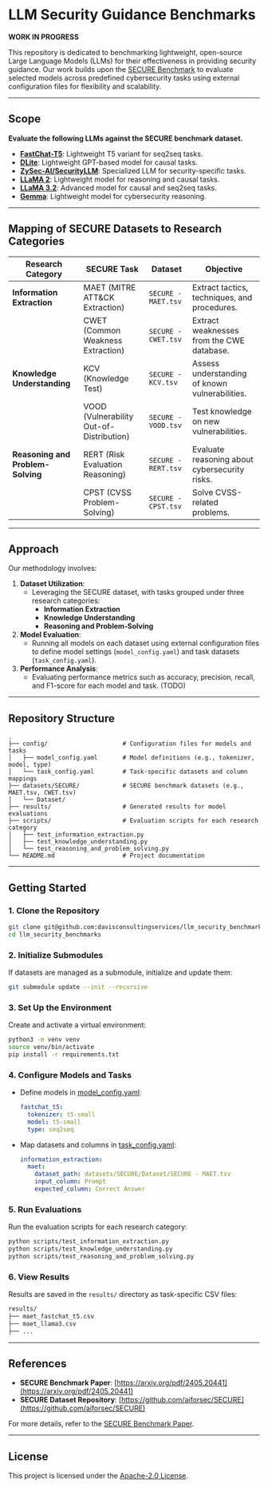 # **LLM Security Guidance Benchmarks**

**WORK IN PROGRESS**

This repository is dedicated to benchmarking lightweight, open-source Large Language Models (LLMs) for their effectiveness in providing security guidance. Our work builds upon the [SECURE Benchmark](https://arxiv.org/pdf/2405.20441) to evaluate selected models across predefined cybersecurity tasks using external configuration files for flexibility and scalability.

---

## **Scope**

**Evaluate the following LLMs against the SECURE benchmark dataset.**

- [**FastChat-T5**](https://huggingface.co/lmsys/fastchat-t5): Lightweight T5 variant for seq2seq tasks.
- [**DLite**](https://huggingface.co/aisquared/dlite-v2-1_5b): Lightweight GPT-based model for causal tasks.
- [**ZySec-AI/SecurityLLM**](https://huggingface.co/ZySec-AI/SecurityLLM): Specialized LLM for security-specific tasks.
- [**LLaMA 2**](https://huggingface.co/meta-llama/Llama-2-7b-hf): Lightweight model for reasoning and causal tasks.
- [**LLaMA 3.2**](https://huggingface.co/meta-llama/Llama-3.2-3B): Advanced model for causal and seq2seq tasks.
- [**Gemma**](https://huggingface.co/gemma-ai): Lightweight model for cybersecurity reasoning.

---

## **Mapping of SECURE Datasets to Research Categories**

| **Research Category**        | **SECURE Task**                   | **Dataset**               | **Objective**                                        |
|-------------------------------|------------------------------------|---------------------------|-----------------------------------------------------|
| **Information Extraction**    | MAET (MITRE ATT&CK Extraction)    | `SECURE - MAET.tsv`       | Extract tactics, techniques, and procedures.       |
|                               | CWET (Common Weakness Extraction) | `SECURE - CWET.tsv`       | Extract weaknesses from the CWE database.          |
| **Knowledge Understanding**   | KCV (Knowledge Test)              | `SECURE - KCV.tsv`        | Assess understanding of known vulnerabilities.     |
|                               | VOOD (Vulnerability Out-of-Distribution) | `SECURE - VOOD.tsv` | Test knowledge on new vulnerabilities.             |
| **Reasoning and Problem-Solving** | RERT (Risk Evaluation Reasoning)| `SECURE - RERT.tsv`       | Evaluate reasoning about cybersecurity risks.       |
|                               | CPST (CVSS Problem-Solving)       | `SECURE - CPST.tsv`       | Solve CVSS-related problems.                       |

---

## **Approach**

Our methodology involves:

1. **Dataset Utilization**:
   - Leveraging the SECURE dataset, with tasks grouped under three research categories:
     - **Information Extraction**
     - **Knowledge Understanding**
     - **Reasoning and Problem-Solving**
2. **Model Evaluation**:
   - Running all models on each dataset using external configuration files to define model settings (`model_config.yaml`) and task datasets (`task_config.yaml`).
3. **Performance Analysis**:
   - Evaluating performance metrics such as accuracy, precision, recall, and F1-score for each model and task. (TODO)

---

## **Repository Structure**

```
.
├── config/                     # Configuration files for models and tasks
│   ├── model_config.yaml       # Model definitions (e.g., tokenizer, model, type)
│   └── task_config.yaml        # Task-specific datasets and column mappings
├── datasets/SECURE/            # SECURE benchmark datasets (e.g., MAET.tsv, CWET.tsv)
│   └── Dataset/
├── results/                    # Generated results for model evaluations
├── scripts/                    # Evaluation scripts for each research category
│   ├── test_information_extraction.py
│   ├── test_knowledge_understanding.py
│   └── test_reasoning_and_problem_solving.py
└── README.md                   # Project documentation
```

---

## **Getting Started**

### **1. Clone the Repository**
```bash
git clone git@github.com:davisconsultingservices/llm_security_benchmarks.git
cd llm_security_benchmarks
```

### **2. Initialize Submodules**
If datasets are managed as a submodule, initialize and update them:
```bash
git submodule update --init --recursive
```

### **3. Set Up the Environment**
Create and activate a virtual environment:
```bash
python3 -m venv venv
source venv/bin/activate
pip install -r requirements.txt
```

### **4. Configure Models and Tasks**
- Define models in [model_config.yaml](./config/model_config.yaml):
  ```yaml
  fastchat_t5:
    tokenizer: t5-small
    model: t5-small
    type: seq2seq
  ```
- Map datasets and columns in [task_config.yaml](./config/task_config.yaml):
  ```yaml
  information_extraction:
    maet:
      dataset_path: datasets/SECURE/Dataset/SECURE - MAET.tsv
      input_column: Prompt       
      expected_column: Correct Answer 
  ```

### **5. Run Evaluations**
Run the evaluation scripts for each research category:
```bash
python scripts/test_information_extraction.py
python scripts/test_knowledge_understanding.py
python scripts/test_reasoning_and_problem_solving.py
```

### **6. View Results**
Results are saved in the `results/` directory as task-specific CSV files:
```bash
results/
├── maet_fastchat_t5.csv
├── maet_llama3.csv
├── ...
```

---

## **References**

- **SECURE Benchmark Paper**: [https://arxiv.org/pdf/2405.20441](https://arxiv.org/pdf/2405.20441)
- **SECURE Dataset Repository**: [https://github.com/aiforsec/SECURE](https://github.com/aiforsec/SECURE)

For more details, refer to the [SECURE Benchmark Paper](https://arxiv.org/pdf/2405.20441).

---

## **License**

This project is licensed under the [Apache-2.0 License](LICENSE). 

